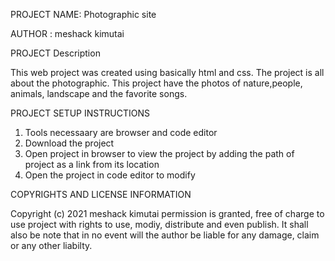 PROJECT NAME: Photographic site

AUTHOR      : meshack kimutai

PROJECT Description

This web project was created using basically html and css. 
The project is all about the photographic. This project have the photos of nature,people, animals, landscape and the favorite songs.

PROJECT SETUP INSTRUCTIONS 
1. Tools necessaary are browser and code editor
2. Download the project
3. Open project in browser to view the project by adding the path of project as a link from its location
4. Open the project in code editor to modify

COPYRIGHTS AND LICENSE INFORMATION

Copyright (c) 2021 meshack kimutai
permission is granted, free of charge to use project with rights to use, modiy, distribute and even publish.
It shall also be note that in no event will the author be liable for any damage, claim or any other liabilty.